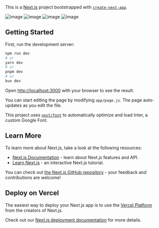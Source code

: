 This is a [Next.js](https://nextjs.org/) project bootstrapped with [`create-next-app`](https://github.com/vercel/next.js/tree/canary/packages/create-next-app).

![image](https://github.com/mayanktiwari21/share_prompt/assets/47212258/c5ab85bf-af6a-464f-948e-27bdfb17df5c)
![image](https://github.com/mayanktiwari21/share_prompt/assets/47212258/12269b22-334b-41d8-ad7d-d8aba8583631)
![image](https://github.com/mayanktiwari21/share_prompt/assets/47212258/12ba466c-65fd-4d22-aa75-aebc4cf3db73)
![image](https://github.com/mayanktiwari21/share_prompt/assets/47212258/41183d10-6dde-490c-8b28-b40264fd28fa)

## Getting Started

First, run the development server:

```bash
npm run dev
# or
yarn dev
# or
pnpm dev
# or
bun dev
```

Open [http://localhost:3000](http://localhost:3000) with your browser to see the result.

You can start editing the page by modifying `app/page.js`. The page auto-updates as you edit the file.

This project uses [`next/font`](https://nextjs.org/docs/basic-features/font-optimization) to automatically optimize and load Inter, a custom Google Font.

## Learn More

To learn more about Next.js, take a look at the following resources:

- [Next.js Documentation](https://nextjs.org/docs) - learn about Next.js features and API.
- [Learn Next.js](https://nextjs.org/learn) - an interactive Next.js tutorial.

You can check out [the Next.js GitHub repository](https://github.com/vercel/next.js/) - your feedback and contributions are welcome!

## Deploy on Vercel

The easiest way to deploy your Next.js app is to use the [Vercel Platform](https://vercel.com/new?utm_medium=default-template&filter=next.js&utm_source=create-next-app&utm_campaign=create-next-app-readme) from the creators of Next.js.

Check out our [Next.js deployment documentation](https://nextjs.org/docs/deployment) for more details.
